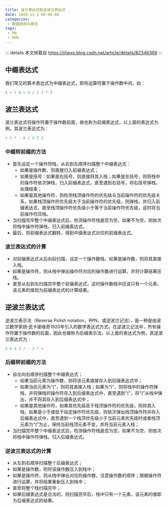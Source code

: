 ```yaml
---
title: 波兰表达式和逆波兰表达式
date: 2020-11-1 00:00:00
categories:
 - 数据结构与算法
tags:
 - PN
 - RPN
---
```


::: details 本文转载自
https://jitwxs.blog.csdn.net/article/details/82346369
:::

## 中缀表达式

我们常见的算术表达式为中缀表达式，即将运算符置于操作数中间，如：

```c
5 + ( 6 – 4 / 2 ) * 3
```

## 波兰表达式

波兰表达式将操作符置于操作数前面，故也称为前缀表达式，以上面的表达式为例，其波兰表达式为：

```c
+ 5 * - 6 / 4 2 3
```

### 中缀转前缀的方法

- 首先设定一个操作符栈，从右到左顺序扫描整个中缀表达式：
  - 如果是操作数，则直接归入前缀表达式；
  - 如果是括号：如果是右括号，则直接将其入栈；如果是左括号，则将栈中的操作符依次弹栈，归入前缀表达式，直至遇到右括号，将右括号弹栈，处理结束；
  - 如果是其他操作符，则检测栈顶操作符的优先级与当前操作符的优先级关系，如果栈顶操作符优先级大于当前操作符的优先级，则弹栈，并归入前缀表达式，直至栈顶操作符优先级小于等于当前操作符优先级，这时将当前操作符压栈。
- 当扫描完毕整个中缀表达式后，检测操作符栈是否为空，如果不为空，则依次将栈中操作符弹栈，归入前缀表达式。
- 最后，将前缀表达式翻转，得到中缀表达式对应的前缀表达式。

### 波兰表达式的计算

- 对前缀表达式从后向前扫描，设定一个操作数栈，如果是操作数，则将其直接入栈。
- 如果是操作符，则从栈中弹出操作符对应的操作数进行运算，并将计算结果压栈。
- 直至从右到左扫描完毕整个前缀表达式，这时操作数栈中应该只有一个元素，该元素的值则为前缀表达式的计算结果。

## 逆波兰表达式

逆波兰表示法（Reverse Polish notation，RPN，或逆波兰记法），是一种是由波兰数学家扬·武卡谢维奇1920年引入的数学表达式方式，在逆波兰记法中，所有操作符置于操作数的后面，因此也被称为后缀表示法，以上面的表达式为例，其逆波兰表达式为：

```c
5 6 4 2 / - 3 * +
```

### 后缀转前缀的方法

- 自左向右顺序扫描整个中缀表达式；
  - 如果当前元素为操作数，则将该元素直接存入到后缀表达式中；
  - 如果当前元素为“(”，则将其直接入栈；如果为“)”，则将栈中的操作符弹栈，并将弹栈的操作符存入到后缀表达式中，直至遇到“(”，将“(”从栈中弹出，并不将其存入到后缀表达式中；
  - 如果是其他操作符，如果其优先级高于栈顶操作符的优先级，则将其入栈，如果是小于或低于站定操作符优先级，则依次弹出栈顶操作符并存入后缀表达式中，直至遇到一个栈顶优先级小于当前元素优先级时或者栈顶元素为“(”为止，保持当前栈顶元素不变，并将当前元素入栈；
- 当扫描完毕整个中缀表达式后，检测操作符栈是否为空，如果不为空，则依次将栈中操作符弹栈，归入后缀表达式。

### 逆波兰表达式的计算

- 从左到右顺序扫描整个后缀表达式；
- 如果是操作数，则将该操作数压入到栈中；
- 如果是操作符，则从栈中弹出对应的操作数，注意操作数的顺序；根据操作符进行运算，并将结果重新压入到栈中；
- 直至将整个栈扫描完毕；
- 如果后缀表达式是合法的，则扫描完毕后，栈中只有一个元素，该元素的值即为后缀表达式的结果。
